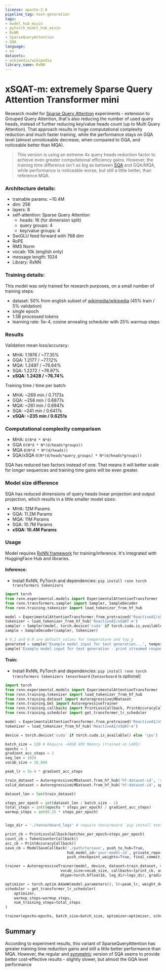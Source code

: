 ```yaml
---
license: apache-2.0
pipeline_tag: text-generation
tags:
- model_hub_mixin
- pytorch_model_hub_mixin
- RxNN
- SparseQueryAttention
- SQA
language:
- en
datasets:
- wikimedia/wikipedia
library_name: RxNN
---
```


# xSQAT-m: extremely Sparse Query Attention Transformer mini
Research model for [Sparse Query Attention](https://github.com/RxAI-dev/RxNN/blob/main/docs/research/sparse_query_attention.md)
experiments - extension to Grouped Query Attention, that's also reducing the number of used query heads, instead of further
reducing key/value heads count (up to Multi Query Attention). That approach results in huge computational complexity reduction
and much faster training, while the performance stays on GQA level (almost unnoticeable decrease, when compared to GQA, and
noticeable better than MQA).

> This version is using an extreme 4x query heads reduction factor to achieve even greater computational efficiency gains.
> However, the training time difference isn't as big as between [SQA](https://huggingface.co/ReactiveAI/SQAT-m) and GQA/MQA,
> while performance is noticeable worse, but still a little better, than reference MQA.

### Architecture details:
- trainable params: ~10.4M
- dim: 256
- layers: 8
- self-attention: Sparse Query Attention
  - heads: 16 (for dimension split)
  - query groups: 4
  - key/value groups: 4
- SwiGLU feed forward with 768 dim
- RoPE
- RMS Norm
- vocab: 10k (english only)
- message length: 1024
- Library: RxNN

### Training details:
This model was only trained for research purposes, on a small number of training steps.
- dataset: 50% from english subset of [wikimedia/wikipedia](https://huggingface.co/datasets/wikimedia/wikipedia) (45% train / 5% validation)
- single epoch
- 1.5B processed tokens
- learning rate: 5e-4, cosine annealing scheduler with 25% warmup steps

### Results
Validation mean loss/accuracy:
- MHA: 1.1976 / ~77.35%
- GQA: 1.2177 / ~77.12%
- MQA: 1.2497 / ~76.64%
- SQA: 1.2272 / ~76.97%
- **xSQA: 1.2428 / ~76.74%**

Training time / time per batch:
- MHA: ~269 min / 0.7173s
- GQA: ~258 min / 0.6877s
- MQA: ~261 min / 0.6947s
- SQA: ~241 min / 0.6417s
- **xSQA: ~235 min / 0.6251s**

### Computational complexity comparison
- MHA: `O(N*d * N*d)`
- GQA `O(N*d * N*(d/heads*groups))`
- MQA `O(N*d * N*(d/heads))`
- SQA/xSQA `O(N*(d/heads*query_groups) * N*(d/heads*groups))`

SQA has reduced two factors instead of one. That means it will better scale for longer sequences and training time gains
will be even greater.

### Model size difference
SQA has reduced dimensions of query heads linear projection and output projection, which results in a little smaller model sizes:
- MHA: 12M Params
- GQA: 11.2M Params
- MQA: 11M Params
- SQA: 10.7M Params
- **xSQA: 10.4M Params**

### Usage
Model requires [RxNN framework](https://github.com/RxAI-dev/RxNN) for training/inference. It's integrated with HuggingFace Hub and libraries.

#### Inference:
- Install RxNN, PyTorch and dependencies: `pip install rxnn torch transformers tokenizers`
```python
import torch
from rxnn.experimental.models import ExperimentalAttentionTransformer
from rxnn.transformers.sampler import Sampler, SampleDecoder
from rxnn.training.tokenizer import load_tokenizer_from_hf_hub

model = ExperimentalAttentionTransformer.from_pretrained('ReactiveAI/xSQAT-m')
tokenizer = load_tokenizer_from_hf_hub('ReactiveAI/xSQAT-m')
sampler = Sampler(model, torch.device('cuda' if torch.cuda.is_available() else 'cpu'), end_token_id=3)
sample = SampleDecoder(sampler, tokenizer)

# 0.1 and 0.9 are default values for temperature and top_p
generated = sample('Example model input for text generation...', temperature=0.1, top_p=0.9, max_seq_len=1024)
sample('Example model input for text generation - print streamed response...', temperature=0.1, top_p=0.9, max_seq_len=1024, print_stream=True)
```

#### Train:
- Install RxNN, PyTorch and dependencies: `pip install rxnn torch transformers tokenizers tensorboard` (`tensorboard` is optional)
```python
import torch
from rxnn.experimental.models import ExperimentalAttentionTransformer
from rxnn.training.tokenizer import load_tokenizer_from_hf_hub
from rxnn.training.dataset import AutoregressiveLMDataset
from rxnn.training.bml import AutoregressiveTrainer
from rxnn.training.callbacks import PrintLossCallback, PrintAccuracyCallback, TokenCounterCallback, ModelSaveCallback
from rxnn.training.scheduler import get_transformer_lr_scheduler

model = ExperimentalAttentionTransformer.from_pretrained('ReactiveAI/xSQAT-m')
tokenizer = load_tokenizer_from_hf_hub('ReactiveAI/xSQAT-m')

device = torch.device('cuda' if torch.cuda.is_available() else 'cpu')

batch_size = 128 # Require ~40GB GPU Memory (trained on L40S)
epochs = 1
gradient_acc_steps = 1
seq_len = 1024
vocab_size = 10_000

peak_lr = 5e-4 * gradient_acc_steps

train_dataset = AutoregressiveLMDataset.from_hf_hub('hf-dataset-id', 'subset', tokenizer=tokenizer, max_seq_len=seq_len) # split is 'train' by default
valid_dataset = AutoregressiveLMDataset.from_hf_hub('hf-dataset-id', split='validation', tokenizer=tokenizer, max_seq_len=seq_len)

dataset_len = len(train_dataset)

steps_per_epoch = int(dataset_len / batch_size - 1)
total_steps = int((epochs * steps_per_epoch) / gradient_acc_steps)
warmup_steps = int(0.25 * steps_per_epoch)


logs_dir = './tensorboard_logs' # require tensorboard `pip install tensorboard`

print_cb = PrintLossCallback(batches_per_epoch=steps_per_epoch)
count_cb = TokenCounterCallback()
acc_cb = PrintAccuracyCallback()
save_cb = ModelSaveCallback('./path/to/save', push_to_hub=True,
                            hub_model_id='your-model-id', private_repo=True,
                            push_checkpoint_weights=True, final_commit_message='Final commit message', hf_token=YOUR_HF_TOKEN)

trainer = AutoregressiveTrainer(model, device, dataset=train_dataset, validation_dataset=valid_dataset,
                         vocab_size=vocab_size, callbacks=[print_cb, acc_cb, count_cb, save_cb], use_amp=True,
                         dtype=torch.bfloat16, log_dir=logs_dir, gradient_accumulation_steps=gradient_acc_steps)

optimizer = torch.optim.AdamW(model.parameters(), lr=peak_lr, weight_decay=0.01)
scheduler = get_transformer_lr_scheduler(
    optimizer,
    warmup_steps=warmup_steps,
    num_training_steps=total_steps
)

trainer(epochs=epochs, batch_size=batch_size, optimizer=optimizer, scheduler=scheduler)
```

## Summary
According to experiment results, this variant of SparseQueryAttention has greater training time reduction gains and still
a little better performance than MQA. However, the regular and [symmetric](https://huggingface.co/ReactiveAI/sSQAT-m) version
of SQA seems to provide better cost-effective results - slightly slower, but almost the GQA level performance


